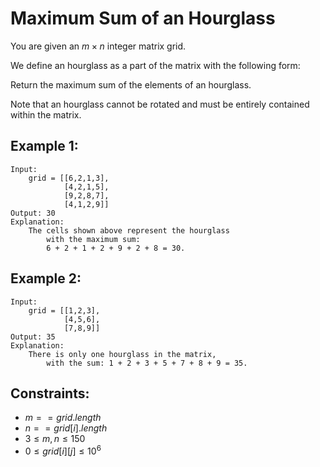 # Maximum Sum of an Hourglass

You are given an $m \times n$ integer matrix grid.

We define an hourglass as a part of the matrix with the following form:

Return the maximum sum of the elements of an hourglass.

Note that an hourglass cannot be rotated and must be entirely contained  
within the matrix.

 

## Example 1:

    Input: 
        grid = [[6,2,1,3],
                [4,2,1,5],
                [9,2,8,7],
                [4,1,2,9]]
    Output: 30
    Explanation: 
        The cells shown above represent the hourglass 
            with the maximum sum: 
            6 + 2 + 1 + 2 + 9 + 2 + 8 = 30.

## Example 2:

    Input: 
        grid = [[1,2,3],
                [4,5,6],
                [7,8,9]]
    Output: 35
    Explanation: 
        There is only one hourglass in the matrix, 
            with the sum: 1 + 2 + 3 + 5 + 7 + 8 + 9 = 35.

 

## Constraints:

* $m == grid.length$
* $n == grid[i].length$
* $3 \le m, n \le 150$
* $0 \le grid[i][j] \le 10^6$

